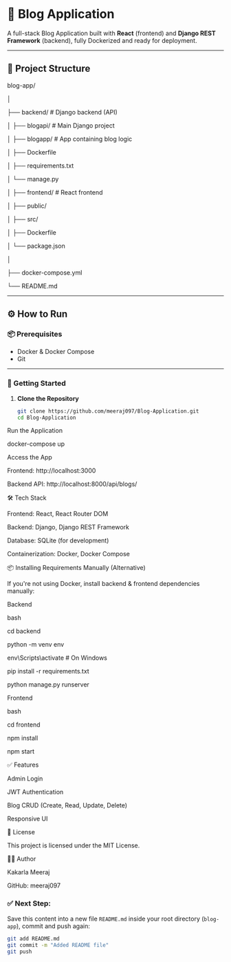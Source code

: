 # 📝 Blog Application

A full-stack Blog Application built with **React** (frontend) and **Django REST Framework** (backend), fully Dockerized and ready for deployment.

---

## 📂 Project Structure

blog-app/

│

├── backend/ # Django backend (API)

│ ├── blogapi/ # Main Django project

│ ├── blogapp/ # App containing blog logic

│ ├── Dockerfile

│ ├── requirements.txt

│ └── manage.py

│
├── frontend/ # React frontend

│ ├── public/

│ ├── src/

│ ├── Dockerfile

│ └── package.json

│

├── docker-compose.yml

└── README.md

---

## ⚙️ How to Run

### 📦 Prerequisites

- Docker & Docker Compose
- Git

---

### 🚀 Getting Started

1. **Clone the Repository**
   
   ```bash
   git clone https://github.com/meeraj097/Blog-Application.git
   cd Blog-Application
   
Run the Application



docker-compose up

Access the App

Frontend: http://localhost:3000

Backend API: http://localhost:8000/api/blogs/

🛠 Tech Stack

Frontend: React, React Router DOM

Backend: Django, Django REST Framework

Database: SQLite (for development)

Containerization: Docker, Docker Compose

📦 Installing Requirements Manually (Alternative)


If you're not using Docker, install backend & frontend dependencies manually:

Backend


bash

cd backend

python -m venv env

env\Scripts\activate      # On Windows

pip install -r requirements.txt

python manage.py runserver


Frontend


bash

cd frontend

npm install

npm start


✅ Features


Admin Login

JWT Authentication

Blog CRUD (Create, Read, Update, Delete)

Responsive UI

📄 License


This project is licensed under the MIT License.

🙋‍♂️ Author

Kakarla Meeraj

GitHub: meeraj097



### ✅ Next Step:

Save this content into a new file `README.md` inside your root directory (`blog-app`), commit and push again:

```bash
git add README.md
git commit -m "Added README file"
git push
